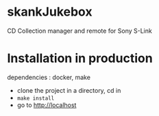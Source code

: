 # skankJukebox
CD Collection manager and remote for Sony S-Link

# Installation in production

dependencies : docker, make

* clone the project in a directory, cd in
* `make install`
* go to [http://localhost](http://localhost)